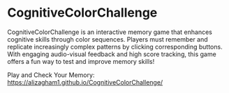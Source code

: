 # CognitiveColorChallenge
CognitiveColorChallenge is an interactive memory game that enhances cognitive skills through color sequences. Players must remember and replicate increasingly complex patterns by clicking corresponding buttons. With engaging audio-visual feedback and high score tracking, this game offers a fun way to test and improve memory skills!


Play and Check Your Memory: https://alizagham1.github.io/CognitiveColorChallenge/
